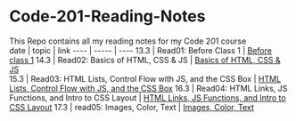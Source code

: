 # Code-201-Reading-Notes
This Repo contains all my reading notes for my Code 201 course  
date | topic | link
---- | ----- | ----
13.3 | Read01: Before Class 1  | [Before class 1](https://hatemhusnieh.github.io/Code-201-Reading-Notes/class-01)
14.3 | Read02: Basics of HTML, CSS & JS | [Basics of HTML, CSS & JS](https://hatemhusnieh.github.io/Code-201-Reading-Notes/class-02)  
15.3 | Read03: HTML Lists, Control Flow with JS, and the CSS Box | [HTML Lists, Control Flow with JS, and the CSS Box](https://hatemhusnieh.github.io/Code-201-Reading-Notes/class-03) 
16.3 | Read04: HTML Links, JS Functions, and Intro to CSS Layout | [HTML Links, JS Functions, and Intro to CSS Layout](https://hatemhusnieh.github.io/Code-201-Reading-Notes/class-04)
17.3 | read05: Images, Color, Text | [Images, Color, Text](https://hatemhusnieh.github.io/Code-201-Reading-Notes/class-05)